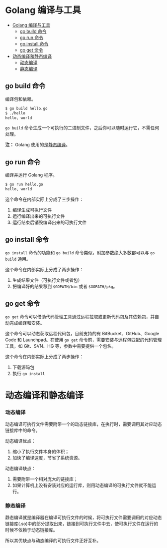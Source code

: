 # Golang 编译与工具

- [Golang 编译与工具](#golang-编译与工具)
  - [go build 命令](#go-build-命令)
  - [go run 命令](#go-run-命令)
  - [go install 命令](#go-install-命令)
  - [go get 命令](#go-get-命令)
- [动态编译和静态编译](#动态编译和静态编译)
    - [动态编译](#动态编译)
    - [静态编译](#静态编译)

## go build 命令

编译包和依赖。

```bash
$ go build hello.go
$ ./hello
hello, world
```

`go build` 命令生成一个可执行的二进制文件，之后你可以随时运行它，不需任何处理。

**注：** Golang 使用的是[静态编译](#静态编译)。

## go run 命令

编译并运行 Golang 程序。

```bash
$ go run hello.go
hello, world
```

这个命令在内部实际上分成了三步操作：

1. 编译生成可执行文件
2. 运行编译出来的可执行文件
3. 运行结束后销毁编译出来的可执行文件

## go install 命令

`go install` 命令的功能和 `go build` 命令类似，附加参数绝大多数都可以与 `go build` 通用。

这个命令在内部实际上分成了两步操作：

1. 生成结果文件（可执行文件或者包）
2. 把编译好的结果移到 `$GOPATH/bin` 或者 `$GOPATH/pkg`。

## go get 命令

`go get` 命令可以借助代码管理工具通过远程拉取或更新代码包及其依赖包，并自动完成编译和安装。

这个命令可以动态获取远程代码包，目前支持的有 BitBucket、GitHub、Google Code 和 Launchpad。在使用 `go get` 命令前，需要安装与远程包匹配的代码管理工具，如 Git、SVN、HG 等，参数中需要提供一个包名。

这个命令在内部实际上分成了两步操作：

1. 下载源码包
2. 执行 `go install`

# 动态编译和静态编译

### 动态编译

动态编译可执行文件需要附带一个的动态链接库，在执行时，需要调用其对应动态链接库中的命令。

动态编译优点：

1. 缩小了执行文件本身的体积；
2. 加快了编译速度，节省了系统资源。

动态编译缺点：

1. 需要附带一个相对庞大的链接库；
2. 如果计算机上没有安装对应的运行库，则用动态编译的可执行文件就不能运行。

### 静态编译

静态编译就是编译器在编译可执行文件的时候，将可执行文件需要调用的对应动态链接库(.so)中的部分提取出来，链接到可执行文件中去，使可执行文件在运行的时候不依赖于动态链接库。

所以其优缺点与动态编译的可执行文件正好互补。
